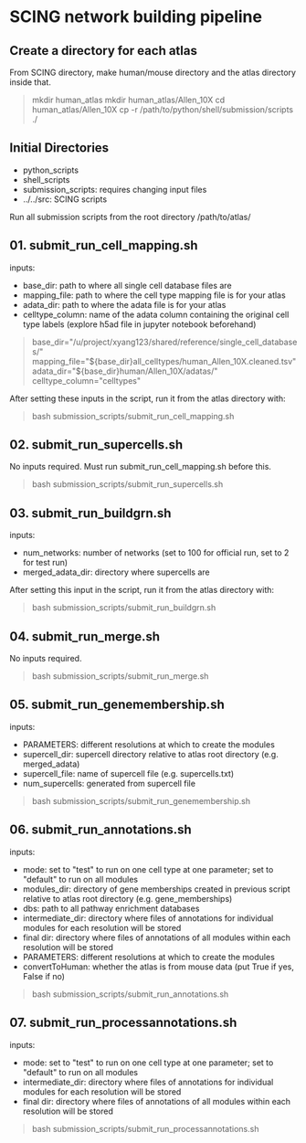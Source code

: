 # SCING network building pipeline

## Create a directory for each atlas
From SCING directory, make human/mouse directory and the atlas directory inside that.
> mkdir human_atlas
> mkdir human_atlas/Allen_10X
> cd human_atlas/Allen_10X
> cp -r /path/to/python/shell/submission/scripts ./

## Initial Directories
- python_scripts
- shell_scripts
- submission_scripts: requires changing input files
- ../../src: SCING scripts

Run all submission scripts from the root directory /path/to/atlas/


## 01. submit_run_cell_mapping.sh
inputs: 
- base_dir: path to where all single cell database files are
- mapping_file: path to where the cell type mapping file is for your atlas
- adata_dir: path to where the adata file is for your atlas
- celltype_column: name of the adata column containing the original cell type labels (explore h5ad file in jupyter notebook beforehand)

> base_dir="/u/project/xyang123/shared/reference/single_cell_databases/"
> mapping_file="${base_dir}all_celltypes/human_Allen_10X.cleaned.tsv"
> adata_dir="${base_dir}human/Allen_10X/adatas/"
> celltype_column="celltypes"

After setting these inputs in the script, run it from the atlas directory with: <br>
> bash submission_scripts/submit_run_cell_mapping.sh

## 02. submit_run_supercells.sh
No inputs required. Must run submit_run_cell_mapping.sh before this.
> bash submission_scripts/submit_run_supercells.sh

## 03. submit_run_buildgrn.sh
inputs:
- num_networks: number of networks (set to 100 for official run, set to 2 for test run)
- merged_adata_dir: directory where supercells are

After setting this input in the script, run it from the atlas directory with: <br>
> bash submission_scripts/submit_run_buildgrn.sh

## 04. submit_run_merge.sh
No inputs required.
> bash submission_scripts/submit_run_merge.sh

## 05. submit_run_genemembership.sh
inputs:
- PARAMETERS: different resolutions at which to create the modules
- supercell_dir: supercell directory relative to atlas root directory (e.g. merged_adata)
- supercell_file: name of supercell file (e.g. supercells.txt)
- num_supercells: generated from supercell file
> bash submission_scripts/submit_run_genemembership.sh

## 06. submit_run_annotations.sh
inputs:
- mode: set to "test" to run on one cell type at one parameter; set to "default" to run on all modules
- modules_dir: directory of gene memberships created in previous script relative to atlas root directory (e.g. gene_memberships)
- dbs: path to all pathway enrichment databases
- intermediate_dir: directory where files of annotations for individual modules for each resolution will be stored
- final dir: directory where files of annotations of all modules within each resolution will be stored
- PARAMETERS: different resolutions at which to create the modules
- convertToHuman: whether the atlas is from mouse data (put True if yes, False if no)
> bash submission_scripts/submit_run_annotations.sh

## 07. submit_run_processannotations.sh
inputs:
- mode: set to "test" to run on one cell type at one parameter; set to "default" to run on all modules
- intermediate_dir: directory where files of annotations for individual modules for each resolution will be stored
- final dir: directory where files of annotations of all modules within each resolution will be stored
> bash submission_scripts/submit_run_processannotations.sh

